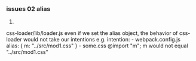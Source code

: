### issues 02 alias
1.
  css-loader/lib/loader.js
    even if we set the alias object,
    the behavior of css-loader would not take our intentions
    e.g.
      intention:
        - webpack.config.js
        alias: {
          m: "../src/mod1.css"
        }
        - some.css
        @import "m";
        m would not equal "../src/mod1.css"
